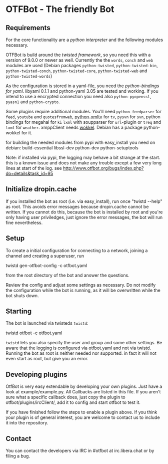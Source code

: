 # OTFBot - The friendly Bot

Requirements
------------

For the core functionality are a *python interpreter* and the following 
modules necessary.

OTFBot is build around the *twisted framework*, so you need this with a 
version of 9.0.0 or newer as well. Currently the the ``words``, ``conch`` 
and ``web`` modules are used (Debian packages ``python-twisted``, 
``python-twisted-bin``, ``python-twisted-conch``, ``python-twisted-core``, 
``python-twisted-web`` and ``python-twisted-words``)

As the configuration is stored in a yaml-file, you need the *python-bindings
for yaml*. libyaml 0.1.1 and python-yaml 3.05 are tested and working.
If you intend to use a encrypted connection you need also
``python-pyopenssl``, ``pyasn1`` and ``python-crypto``.

Some plugins require additional modules. You'll need ``python-feedparser`` 
for ``feed``, ``youtube`` and ``quotesfromweb``, [python-xmltv](thtp://www.funktronics.ca/python-xmltv/) for ``tv``, 
``pysvn`` for ``svn``, python bindings for megahal for ``ki`` ``lxml`` with 
soupparser for ``url``-plugin or ``treq`` and ``lxml`` for ``weather``.
xmppClient needs [wokkel](http:s//wokkel.ik.nu/downloads). Debian has a package python-wokkel for it.

for building the needed modules from pypi with easy_install you need on debian:
build-essential libssl-dev python-dev python-setuptools

Note: if installed via pypi, the logging may behave a bit strange at the start. this is a known issue and does not make any trouble except a few very long lines at start of the log.
see http://www.otfbot.org/bugs/index.php?do=details&task_id=95


Initialize dropin.cache
-----------------------

If you installed the bot as root (i.e. via easy_install), run once
"twistd --help" as root. This avoids error messages because dropin.cache
cannot be written. If you cannot do this, because the bot is installed by root
and you're only having user priviledges, just ignore the error messages, the bot
will run fine nevertheless.


Setup
-----

To create a initial configuration for connecting to a network, joining a 
channel and creating a superuser, run

   twistd gen-otfbot-config -c otfbot.yaml

from the root directory of the bot and answer the questions.

Review the config and adjust some settings as necessary. Do not modify the
configuration while the bot is running, as it will be overwritten while
the bot shuts down.


Starting
--------

The bot is launched via twisteds ``twistd``:

   twistd otfbot -c otfbot.yaml

``twistd`` lets you also specify the user and group and some other settings.
Be aware that the logging is configured via otfbot.yaml and not via twistd.
Running the bot as root is neither needed nor supported. in fact it will not
even start as root, but give you an error.


Developing plugins
------------------

OtfBot is very easy extendable by developing your own plugins. Just have a 
look at example/example.py. All Callbacks are listed in this file. If you 
aren't sure what a specific callback does, just copy the plugin to 
otfbot/plugins/ircClient/, add it to config and start otfbot to test it.

If you have finished follow the steps to enable a plugin above.
If you think your plugin is of general interest, you are welcome to contact
us to include it into the repository.


Contact
-------

You can contact the developers via IRC in #otfbot at irc.libera.chat or by filing
a bug.
